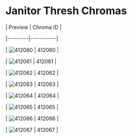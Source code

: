 # Janitor Thresh Chromas


| Preview | Chroma ID |

|---------|-----------|

| ![412060](https://raw.communitydragon.org/latest/plugins/rcp-be-lol-game-data/global/default/v1/champion-chroma-images/412/412060.png) | 412060 |

| ![412061](https://raw.communitydragon.org/latest/plugins/rcp-be-lol-game-data/global/default/v1/champion-chroma-images/412/412061.png) | 412061 |

| ![412062](https://raw.communitydragon.org/latest/plugins/rcp-be-lol-game-data/global/default/v1/champion-chroma-images/412/412062.png) | 412062 |

| ![412063](https://raw.communitydragon.org/latest/plugins/rcp-be-lol-game-data/global/default/v1/champion-chroma-images/412/412063.png) | 412063 |

| ![412064](https://raw.communitydragon.org/latest/plugins/rcp-be-lol-game-data/global/default/v1/champion-chroma-images/412/412064.png) | 412064 |

| ![412065](https://raw.communitydragon.org/latest/plugins/rcp-be-lol-game-data/global/default/v1/champion-chroma-images/412/412065.png) | 412065 |

| ![412066](https://raw.communitydragon.org/latest/plugins/rcp-be-lol-game-data/global/default/v1/champion-chroma-images/412/412066.png) | 412066 |

| ![412067](https://raw.communitydragon.org/latest/plugins/rcp-be-lol-game-data/global/default/v1/champion-chroma-images/412/412067.png) | 412067 |